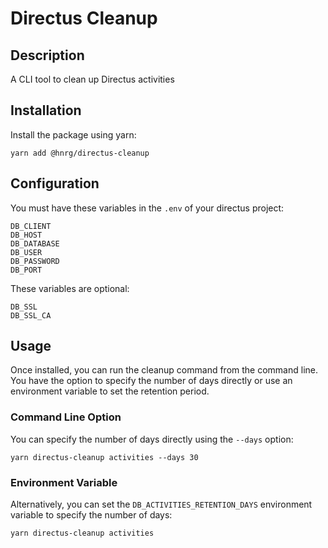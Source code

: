 # Directus Cleanup

## Description
A CLI tool to clean up Directus activities

## Installation
Install the package using yarn:
```
yarn add @hnrg/directus-cleanup
```

## Configuration
You must have these variables in the `.env` of your directus project:
```
DB_CLIENT
DB_HOST
DB_DATABASE
DB_USER
DB_PASSWORD
DB_PORT
```
These variables are optional:
```
DB_SSL
DB_SSL_CA
```

## Usage
Once installed, you can run the cleanup command from the command line. 
You have the option to specify the number of days directly or use an environment variable to set the retention period.

### Command Line Option
You can specify the number of days directly using the `--days` option:
```
yarn directus-cleanup activities --days 30
```

### Environment Variable
Alternatively, you can set the `DB_ACTIVITIES_RETENTION_DAYS` environment variable to specify the number of days:
```
yarn directus-cleanup activities
```
